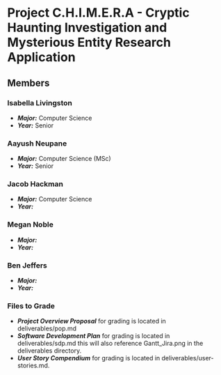 # Project C.H.I.M.E.R.A - Cryptic Haunting Investigation and Mysterious Entity Research Application

## Members

### Isabella Livingston

- **_Major:_** Computer Science
- **_Year:_** Senior

### Aayush Neupane

- **_Major:_** Computer Science (MSc)
- **_Year:_** Senior

### Jacob Hackman

- **_Major:_** Computer Science
- **_Year:_** 

### Megan Noble

- **_Major:_** 
- **_Year:_**

### Ben Jeffers

- **_Major:_** 
- **_Year:_** 


### Files to Grade

- **_Project Overview Proposal_** for grading is located in deliverables/pop.md
- **_Software Development Plan_** for grading is located in deliverables/sdp.md this will also reference Gantt_Jira.png in the deliverables directory.
- **_User Story Compendium_** for grading is located in deliverables/user-stories.md.
